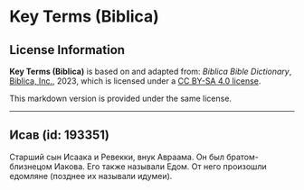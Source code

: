 # Key Terms (Biblica)

## License Information

**Key Terms (Biblica)** is based on and adapted from: _Biblica Bible Dictionary_, [Biblica, Inc.](https://www.biblica.com/), 2023, which is licensed under a [CC BY-SA 4.0 license](https://creativecommons.org/licenses/by-sa/4.0/legalcode.en).

This markdown version is provided under the same license.



--------------------------------

## Исав (id: 193351)

Старший сын Исаака и Ревекки, внук Авраама. Он был братом\-близнецом Иакова. Его также называли Едом. От него произошли едомляне (позднее их называли идумеи).


